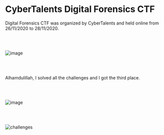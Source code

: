 # CyberTalents Digital Forensics CTF

Digital Forensics CTF was organized by CyberTalents and held online from 26/11/2020 to 28/11/2020.

<br/><br/>

![image](https://user-images.githubusercontent.com/70543460/100540075-a8bba700-3243-11eb-8b8f-a4174f0764cf.png)

<br/><br/>

Alhamdulillah, I solved all the challenges and I got the third place.

<br/><br/>

![image](https://user-images.githubusercontent.com/70543460/100539995-2206ca00-3243-11eb-8ce0-e007988c1e12.png)

<br/><br/>

![challenges](https://user-images.githubusercontent.com/70543460/100540007-2d59f580-3243-11eb-93a1-17e70786a8c2.png)

